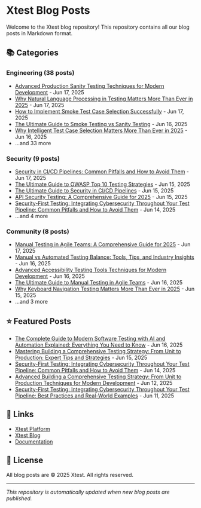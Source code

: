 # Xtest Blog Posts

Welcome to the Xtest blog repository! This repository contains all our blog posts in Markdown format.

## 📚 Categories

### Engineering (38 posts)

- [Advanced Production Sanity Testing Techniques for Modern Development](posts/2025/2025-06-17-advanced-production-sanity-testing-techniques-for-modern-development.md) - Jun 17, 2025
- [Why Natural Language Processing in Testing Matters More Than Ever in 2025](posts/2025/2025-06-17-why-natural-language-processing-in-testing-matters-more-than-ever-in-2025.md) - Jun 17, 2025
- [How to Implement Smoke Test Case Selection Successfully](posts/2025/2025-06-17-how-to-implement-smoke-test-case-selection-successfully.md) - Jun 17, 2025
- [The Ultimate Guide to Smoke Testing vs Sanity Testing](posts/2025/2025-06-16-the-ultimate-guide-to-smoke-testing-vs-sanity-testing.md) - Jun 16, 2025
- [Why Intelligent Test Case Selection Matters More Than Ever in 2025](posts/2025/2025-06-16-why-intelligent-test-case-selection-matters-more-than-ever-in-2025.md) - Jun 16, 2025
- ...and 33 more

### Security (9 posts)

- [Security in CI/CD Pipelines: Common Pitfalls and How to Avoid Them](posts/2025/2025-06-17-security-in-cicd-pipelines-common-pitfalls-and-how-to-avoid-them.md) - Jun 17, 2025
- [The Ultimate Guide to OWASP Top 10 Testing Strategies](posts/2025/2025-06-15-the-ultimate-guide-to-owasp-top-10-testing-strategies.md) - Jun 15, 2025
- [The Ultimate Guide to Security in CI/CD Pipelines](posts/2025/2025-06-15-the-ultimate-guide-to-security-in-cicd-pipelines.md) - Jun 15, 2025
- [API Security Testing: A Comprehensive Guide for 2025](posts/2025/2025-06-15-api-security-testing-a-comprehensive-guide-for-2025.md) - Jun 15, 2025
- [Security-First Testing: Integrating Cybersecurity Throughout Your Test Pipeline: Common Pitfalls and How to Avoid Them](posts/2025/2025-06-14-security-first-testing-integrating-cybersecurity-throughout-your-test-pipeline-common-pitfalls-and-how-to-avoid-them.md) - Jun 14, 2025
- ...and 4 more

### Community (8 posts)

- [Manual Testing in Agile Teams: A Comprehensive Guide for 2025](posts/2025/2025-06-17-manual-testing-in-agile-teams-a-comprehensive-guide-for-2025.md) - Jun 17, 2025
- [Manual vs Automated Testing Balance: Tools, Tips, and Industry Insights](posts/2025/2025-06-16-manual-vs-automated-testing-balance-tools-tips-and-industry-insights.md) - Jun 16, 2025
- [Advanced Accessibility Testing Tools Techniques for Modern Development](posts/2025/2025-06-16-advanced-accessibility-testing-tools-techniques-for-modern-development.md) - Jun 16, 2025
- [The Ultimate Guide to Manual Testing in Agile Teams](posts/2025/2025-06-16-the-ultimate-guide-to-manual-testing-in-agile-teams.md) - Jun 16, 2025
- [Why Keyboard Navigation Testing Matters More Than Ever in 2025](posts/2025/2025-06-15-why-keyboard-navigation-testing-matters-more-than-ever-in-2025.md) - Jun 15, 2025
- ...and 3 more

## ⭐ Featured Posts

- [The Complete Guide to Modern Software Testing with AI and Automation Explained: Everything You Need to Know](posts/2025/2025-06-16-the-complete-guide-to-modern-software-testing-with-ai-and-automation-explained-everything-you-need-to-know.md) - Jun 16, 2025
- [Mastering Building a Comprehensive Testing Strategy: From Unit to Production: Expert Tips and Strategies](posts/2025/2025-06-15-mastering-building-a-comprehensive-testing-strategy-from-unit-to-production-expert-tips-and-strategies.md) - Jun 15, 2025
- [Security-First Testing: Integrating Cybersecurity Throughout Your Test Pipeline: Common Pitfalls and How to Avoid Them](posts/2025/2025-06-14-security-first-testing-integrating-cybersecurity-throughout-your-test-pipeline-common-pitfalls-and-how-to-avoid-them.md) - Jun 14, 2025
- [Advanced Building a Comprehensive Testing Strategy: From Unit to Production Techniques for Modern Development](posts/2025/2025-06-12-advanced-building-a-comprehensive-testing-strategy-from-unit-to-production-techniques-for-modern-development.md) - Jun 12, 2025
- [Security-First Testing: Integrating Cybersecurity Throughout Your Test Pipeline: Best Practices and Real-World Examples](posts/2025/2025-06-11-security-first-testing-integrating-cybersecurity-throughout-your-test-pipeline-best-practices-and-real-world-examples.md) - Jun 11, 2025

## 🔗 Links

- [Xtest Platform](https://xtest.ing)
- [Xtest Blog](https://xtest.ing/blog)
- [Documentation](https://xtest.ing/docs)

## 📝 License

All blog posts are © 2025 Xtest. All rights reserved.

---

*This repository is automatically updated when new blog posts are published.*
